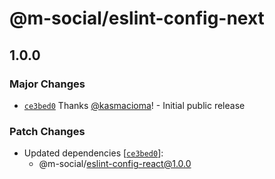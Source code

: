 # @m-social/eslint-config-next

## 1.0.0

### Major Changes

- [`ce3bed0`](https://github.com/m-social/frontend-configs/commit/ce3bed072124c1bf7e351c987338fa7a611689a4) Thanks [@kasmacioma](https://github.com/kasmacioma)! - Initial public release

### Patch Changes

- Updated dependencies [[`ce3bed0`](https://github.com/m-social/frontend-configs/commit/ce3bed072124c1bf7e351c987338fa7a611689a4)]:
  - @m-social/eslint-config-react@1.0.0
